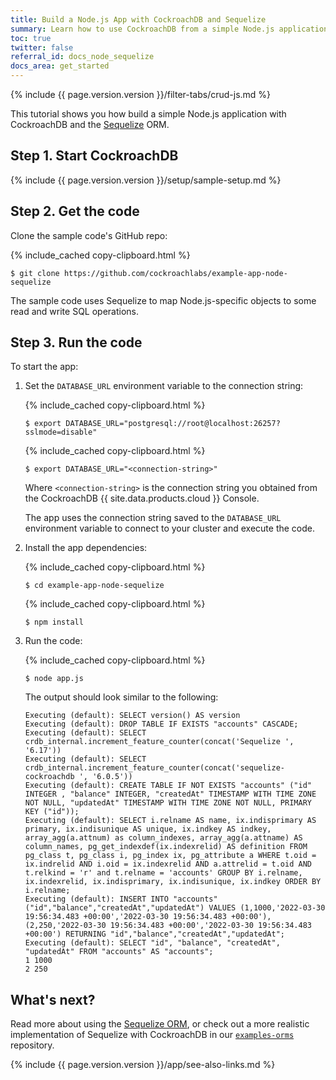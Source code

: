 ```yaml
---
title: Build a Node.js App with CockroachDB and Sequelize
summary: Learn how to use CockroachDB from a simple Node.js application with the Sequelize ORM.
toc: true
twitter: false
referral_id: docs_node_sequelize
docs_area: get_started
---
```


{% include {{ page.version.version }}/filter-tabs/crud-js.md %}

This tutorial shows you how build a simple Node.js application with CockroachDB and the [Sequelize](https://sequelize.org/) ORM.

## Step 1. Start CockroachDB

{% include {{ page.version.version }}/setup/sample-setup.md %}

## Step 2. Get the code

Clone the sample code's GitHub repo:

{% include_cached copy-clipboard.html %}
~~~ shell
$ git clone https://github.com/cockroachlabs/example-app-node-sequelize
~~~

The sample code uses Sequelize to map Node.js-specific objects to some read and write SQL operations.

## Step 3. Run the code

To start the app:

1. Set the `DATABASE_URL` environment variable to the connection string:

    <section class="filter-content" markdown="1" data-scope="local">

    {% include_cached copy-clipboard.html %}
    ~~~ shell
    $ export DATABASE_URL="postgresql://root@localhost:26257?sslmode=disable"
    ~~~

    </section>

    <section class="filter-content" markdown="1" data-scope="cockroachcloud">

    {% include_cached copy-clipboard.html %}
    ~~~ shell
    $ export DATABASE_URL="<connection-string>"
    ~~~

    Where `<connection-string>` is the connection string you obtained from the CockroachDB {{ site.data.products.cloud }} Console.

    </section>

    The app uses the connection string saved to the `DATABASE_URL` environment variable to connect to your cluster and execute the code.

1. Install the app dependencies:

    {% include_cached copy-clipboard.html %}
    ~~~ shell
    $ cd example-app-node-sequelize
    ~~~

    {% include_cached copy-clipboard.html %}
    ~~~ shell
    $ npm install
    ~~~

1. Run the code:

    {% include_cached copy-clipboard.html %}
    ~~~ shell
    $ node app.js
    ~~~

    The output should look similar to the following:

    ~~~ shell
    Executing (default): SELECT version() AS version
    Executing (default): DROP TABLE IF EXISTS "accounts" CASCADE;
    Executing (default): SELECT crdb_internal.increment_feature_counter(concat('Sequelize ', '6.17'))
    Executing (default): SELECT crdb_internal.increment_feature_counter(concat('sequelize-cockroachdb ', '6.0.5'))
    Executing (default): CREATE TABLE IF NOT EXISTS "accounts" ("id" INTEGER , "balance" INTEGER, "createdAt" TIMESTAMP WITH TIME ZONE NOT NULL, "updatedAt" TIMESTAMP WITH TIME ZONE NOT NULL, PRIMARY KEY ("id"));
    Executing (default): SELECT i.relname AS name, ix.indisprimary AS primary, ix.indisunique AS unique, ix.indkey AS indkey, array_agg(a.attnum) as column_indexes, array_agg(a.attname) AS column_names, pg_get_indexdef(ix.indexrelid) AS definition FROM pg_class t, pg_class i, pg_index ix, pg_attribute a WHERE t.oid = ix.indrelid AND i.oid = ix.indexrelid AND a.attrelid = t.oid AND t.relkind = 'r' and t.relname = 'accounts' GROUP BY i.relname, ix.indexrelid, ix.indisprimary, ix.indisunique, ix.indkey ORDER BY i.relname;
    Executing (default): INSERT INTO "accounts" ("id","balance","createdAt","updatedAt") VALUES (1,1000,'2022-03-30 19:56:34.483 +00:00','2022-03-30 19:56:34.483 +00:00'),(2,250,'2022-03-30 19:56:34.483 +00:00','2022-03-30 19:56:34.483 +00:00') RETURNING "id","balance","createdAt","updatedAt";
    Executing (default): SELECT "id", "balance", "createdAt", "updatedAt" FROM "accounts" AS "accounts";
    1 1000
    2 250
    ~~~

## What's next?

Read more about using the [Sequelize ORM](https://sequelize.org/), or check out a more realistic implementation of Sequelize with CockroachDB in our [`examples-orms`](https://github.com/cockroachdb/examples-orms) repository.

{% include {{ page.version.version }}/app/see-also-links.md %}
